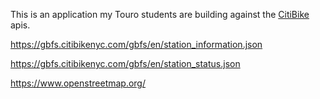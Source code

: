 This is an application my Touro students are building against the [CitiBike](https://citibikenyc.com/) apis.

https://gbfs.citibikenyc.com/gbfs/en/station_information.json

https://gbfs.citibikenyc.com/gbfs/en/station_status.json

https://www.openstreetmap.org/